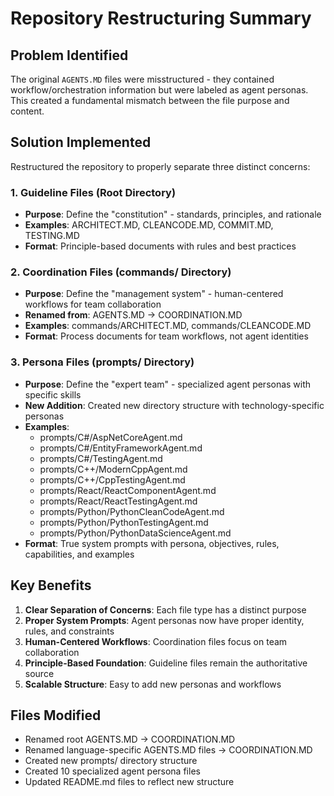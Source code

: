 # Repository Restructuring Summary

## Problem Identified
The original `AGENTS.MD` files were misstructured - they contained workflow/orchestration information but were labeled as agent personas. This created a fundamental mismatch between the file purpose and content.

## Solution Implemented
Restructured the repository to properly separate three distinct concerns:

### 1. Guideline Files (Root Directory)
- **Purpose**: Define the "constitution" - standards, principles, and rationale
- **Examples**: ARCHITECT.MD, CLEANCODE.MD, COMMIT.MD, TESTING.MD
- **Format**: Principle-based documents with rules and best practices

### 2. Coordination Files (commands/ Directory)
- **Purpose**: Define the "management system" - human-centered workflows for team collaboration
- **Renamed from**: AGENTS.MD → COORDINATION.MD
- **Examples**: commands/ARCHITECT.MD, commands/CLEANCODE.MD
- **Format**: Process documents for team workflows, not agent identities

### 3. Persona Files (prompts/ Directory)
- **Purpose**: Define the "expert team" - specialized agent personas with specific skills
- **New Addition**: Created new directory structure with technology-specific personas
- **Examples**:
  - prompts/C#/AspNetCoreAgent.md
  - prompts/C#/EntityFrameworkAgent.md
  - prompts/C#/TestingAgent.md
  - prompts/C++/ModernCppAgent.md
  - prompts/C++/CppTestingAgent.md
  - prompts/React/ReactComponentAgent.md
  - prompts/React/ReactTestingAgent.md
  - prompts/Python/PythonCleanCodeAgent.md
  - prompts/Python/PythonTestingAgent.md
  - prompts/Python/PythonDataScienceAgent.md
- **Format**: True system prompts with persona, objectives, rules, capabilities, and examples

## Key Benefits
1. **Clear Separation of Concerns**: Each file type has a distinct purpose
2. **Proper System Prompts**: Agent personas now have proper identity, rules, and constraints
3. **Human-Centered Workflows**: Coordination files focus on team collaboration
4. **Principle-Based Foundation**: Guideline files remain the authoritative source
5. **Scalable Structure**: Easy to add new personas and workflows

## Files Modified
- Renamed root AGENTS.MD → COORDINATION.MD
- Renamed language-specific AGENTS.MD files → COORDINATION.MD
- Created new prompts/ directory structure
- Created 10 specialized agent persona files
- Updated README.md files to reflect new structure